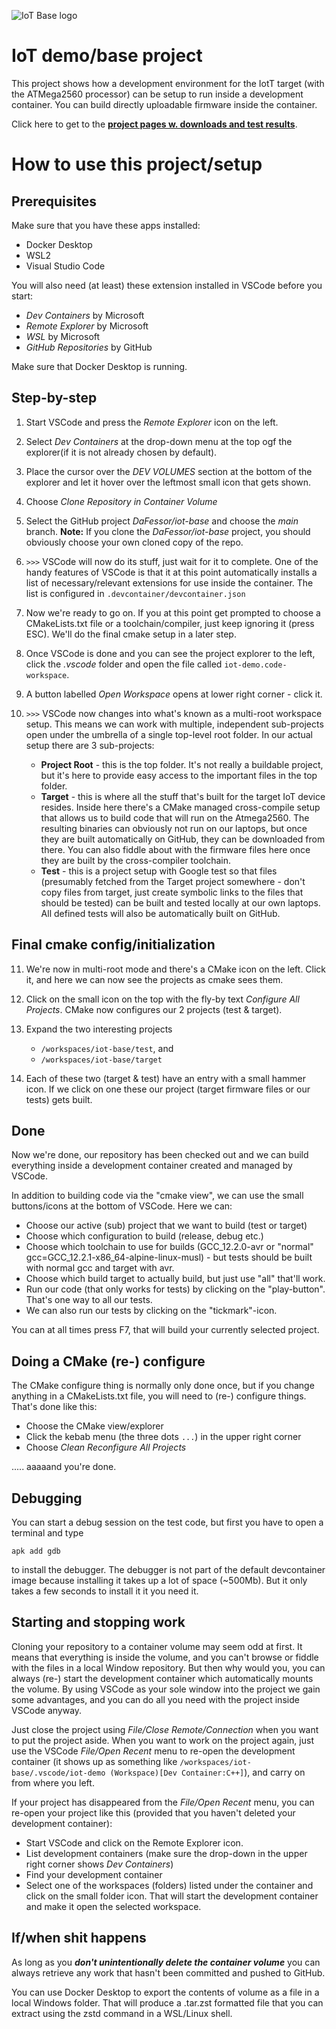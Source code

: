 ![IoT Base logo](proj_pages/images/IoTBase.png)
# IoT demo/base project
This project shows how a development environment for the IotT target (with the ATMega2560 processor) can be setup to run inside a development container. You can build directly uploadable firmware inside the container.

Click here to get to the [**project pages w. downloads and test results**](https://mariaaa18.github.io/SEP4IOT/).

# How to use this project/setup

## Prerequisites
Make sure that you have these apps installed:
* Docker Desktop
* WSL2
* Visual Studio Code
  
 You will also need (at least) these extension installed in VSCode before you start:
   * *Dev Containers* by Microsoft
   * *Remote Explorer* by Microsoft
   * *WSL* by Microsoft
   * *GitHub Repositories* by GitHub

Make sure that Docker Desktop is running.

## Step-by-step
1. Start VSCode and press the *Remote Explorer* icon on the left.

2. Select *Dev Containers* at the drop-down menu at the top ogf the explorer(if it is not already chosen by default).

3. Place the cursor over the *DEV VOLUMES* section at the bottom of the explorer and let it hover over the leftmost small icon that gets shown.

4. Choose *Clone Repository in Container Volume*

5. Select the GitHub project *DaFessor/iot-base* and choose the *main* branch. **Note:** If you clone the *DaFessor/iot-base* project, you should obviously choose your own cloned copy of the repo.

6. `>>>` VSCode will now do its stuff, just wait for it to complete. One of the handy features of VSCode is that it at this point automatically installs a list of necessary/relevant extensions for use inside the container. The list is configured in `.devcontainer/devcontainer.json`

7. Now we're ready to go on. If you at this point get prompted to choose a CMakeLists.txt file or a toolchain/compiler, just keep ignoring it (press ESC). We'll do the final cmake setup in a later step.

8. Once VSCode is done and you can see the project explorer to the left, click the *.vscode* folder and open the file called `iot-demo.code-workspace`.

9.  A button labelled *Open Workspace* opens at lower right corner - click it.

10. `>>>` VSCode now changes into what's known as a multi-root workspace setup. This means we can work with multiple, independent sub-projects open under the umbrella of a single top-level root folder. In our actual setup there are 3 sub-projects:

    * **Project Root** - this is the top folder. It's not really a buildable project, but it's here to provide easy access to the important files in the top folder.
    * **Target** - this is where all the stuff that's built for the target IoT device resides. Inside here there's a CMake managed cross-compile setup that allows us to build code that will run on the Atmega2560. The resulting binaries can obviously not run on our laptops, but once they are built automatically on GitHub, they can be downloaded from there. You can also fiddle about with the firmware files here once they are built by the cross-compiler toolchain.
    * **Test** - this is a project setup with Google test so that files (presumably fetched from the Target project somewhere - don't copy files from target, just create symbolic links to the files that should be tested) can be built and tested locally at our own laptops. All defined tests will also be automatically built on GitHub.

## Final cmake config/initialization
11. We're now in multi-root mode and there's a CMake icon on the left. Click it, and here we can now see the projects as cmake sees them.
    
12. Click on the small icon on the top with the fly-by text *Configure All Projects*. CMake now configures our 2 projects (test & target).
    
13. Expand the two interesting projects
    *  `/workspaces/iot-base/test`, and
    *  `/workspaces/iot-base/target`

14. Each of these two (target & test) have an entry with a small hammer icon. If we click on one these our project (target firmware files or our tests)  gets built.

## Done
Now we're done, our repository has been checked out and we can build everything inside a development container created and managed by VSCode.

In addition to building code via the "cmake view", we can use the small buttons/icons at the bottom of VSCode. Here we can:
* Choose our active (sub) project that we want to build (test or target)
* Choose which configuration to build (release, debug etc.)
* Choose which toolchain to use for builds (GCC_12.2.0-avr or "normal" gcc=GCC_12.2.1-x86_64-alpine-linux-musl) - but tests should be built with normal gcc and target with avr.
* Choose which build target to actually build, but just use "all" that'll work.
* Run our code (that only works for tests) by clicking on the "play-button". That's one way to all our tests.
* We can also run our tests by clicking on the "tickmark"-icon.

You can at all times press F7, that will build your currently selected project.

## Doing a CMake (re-) configure
The CMake configure thing is normally only done once, but if you change anything in a CMakeLists.txt file, you will need to (re-) configure things. That's done like this:
* Choose the CMake view/explorer
* Click the kebab menu (the three dots `...`) in the upper right corner
* Choose *Clean Reconfigure All Projects*

..... aaaaand you're done.

## Debugging
You can start a debug session on the test code, but first you have to open a terminal and type

`apk add gdb`

to install the debugger. The debugger is not part of the default devcontainer image because installing it takes up a lot of space (~500Mb). But it only takes a few seconds to install it it you need it.

## Starting and stopping work
Cloning your repository to a container volume may seem odd at first. It means that everything is inside the volume, and you can't browse or fiddle with the files in a local Window repository. But then why would you, you can always (re-) start the development container which automatically mounts the volume. By using VSCode as your sole window into the project we gain some advantages, and you can do all you need with the project inside VSCode anyway.

Just close the project using *File/Close Remote/Connection* when you want to put the project aside. When you want to work on the project again, just use the VSCode *File/Open Recent* menu to re-open the development container (it shows up as something like `/workspaces/iot-base/.vscode/iot-demo (Workspace)[Dev Container:C++]`), and carry on from where you left.

If your project has disappeared from the *File/Open Recent* menu, you can re-open your project like this (provided that you haven't deleted your development container):
* Start VSCode and click on the Remote Explorer icon.
* List development containers (make sure the drop-down in the upper right corner shows *Dev Containers*)
* Find your development container
* Select one of the workspaces (folders) listed under the container and click on the small folder icon. That will start the development container and make it open the selected workspace.

## If/when shit happens
As long as you _**don't unintentionally delete the container volume**_ you can always retrieve any work that hasn't been committed and pushed to GitHub.

You can use Docker Desktop to export the contents of volume as a file in a local Windows folder. That will produce a .tar.zst formatted file that you can extract using the zstd command in a WSL/Linux shell.